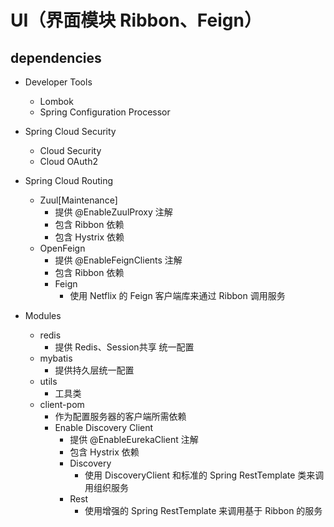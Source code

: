 # UI（界面模块 Ribbon、Feign）

## dependencies

- Developer Tools
    - Lombok
    - Spring Configuration Processor

- Spring Cloud Security
    - Cloud Security
    - Cloud OAuth2

- Spring Cloud Routing
    - Zuul[Maintenance]
        - 提供 @EnableZuulProxy 注解
        - 包含 Ribbon 依赖
        - 包含 Hystrix 依赖
    - OpenFeign
        - 提供 @EnableFeignClients 注解
        - 包含 Ribbon 依赖
        - Feign
            - 使用 Netflix 的 Feign 客户端库来通过 Ribbon 调用服务

- Modules
    - redis
        - 提供 Redis、Session共享 统一配置
    - mybatis
        - 提供持久层统一配置
    - utils
        - 工具类
    - client-pom
        - 作为配置服务器的客户端所需依赖
        - Enable Discovery Client
            - 提供 @EnableEurekaClient 注解
            - 包含 Hystrix 依赖
            - Discovery
                - 使用 DiscoveryClient 和标准的 Spring RestTemplate 类来调用组织服务
            - Rest
                - 使用增强的 Spring RestTemplate 来调用基于 Ribbon 的服务
